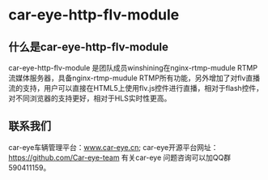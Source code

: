 # car-eye-http-flv-module

## 什么是car-eye-http-flv-module

car-eye-http-flv-module 是团队成员winshining在nginx-rtmp-mudule RTMP 流媒体服务器，具备nginx-rtmp-mudule RTMP所有功能，另外增加了对flv直播流的支持，用户可以直接在HTML5上使用flv.js控件进行直播，相对于flash控件，对不同浏览器的支持更好，相对于HLS实时性更高。





## 联系我们

car-eye车辆管理平台：www.car-eye.cn; car-eye开源平台网址：https://github.com/Car-eye-team 有关car-eye 问题咨询可以加QQ群590411159。
